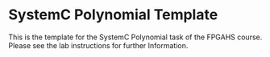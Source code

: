 # SystemC Polynomial Template
This is the template for the SystemC Polynomial task of the FPGAHS course. Please see the lab instructions for further Information.
